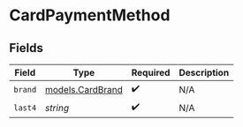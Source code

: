 # CardPaymentMethod


## Fields

| Field                                      | Type                                       | Required                                   | Description                                |
| ------------------------------------------ | ------------------------------------------ | ------------------------------------------ | ------------------------------------------ |
| `brand`                                    | [models.CardBrand](../models/cardbrand.md) | :heavy_check_mark:                         | N/A                                        |
| `last4`                                    | *string*                                   | :heavy_check_mark:                         | N/A                                        |